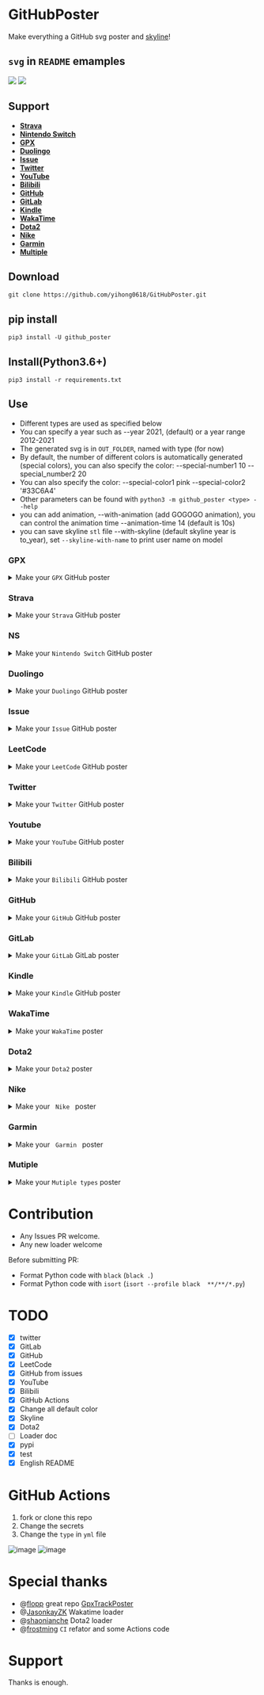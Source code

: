 # GitHubPoster
Make everything a GitHub svg poster and [skyline](https://skyline.github.com/)!

##  `svg` in `README` emamples

![](https://github.com/yihong0618/GitHubPoster/blob/main/examples/twitter.svg)
![](https://github.com/yihong0618/GitHubPoster/blob/main/examples/shanbay.svg)

## Support
- **[Strava](#strava)**
- **[Nintendo Switch](#ns)**
- **[GPX](#GPX)**
- **[Duolingo](#duolingo)**
- **[Issue](#Issue)**
- **[Twitter](#Twitter)**
- **[YouTube](#Youtube)**
- **[Bilibili](#Bilibili)**
- **[GitHub](#GitHub)**
- **[GitLab](#GitLab)**
- **[Kindle](#Kindle)**
- **[WakaTime](#WakaTime)**
- **[Dota2](#Dota2)**
- **[Nike](#Nike)**
- **[Garmin](#Garmin)**
- **[Multiple](#Multiple)**


## Download
```
git clone https://github.com/yihong0618/GitHubPoster.git
```
## pip install

```
pip3 install -U github_poster
```

## Install(Python3.6+)
```
pip3 install -r requirements.txt
```

## Use

- Different types are used as specified below
- You can specify a year such as --year 2021, (default) or a year range 2012-2021
- The generated svg is in `OUT_FOLDER`, named with type (for now)
- By default, the number of different colors is automatically generated (special colors), you can also specify the color: --special-number1 10 -- special_number2 20
- You can also specify the color: --special-color1 pink --special-color2 '#33C6A4'
- Other parameters can be found with `python3 -m github_poster <type> --help`
- you can add animation, --with-animation (add GOGOGO animation), you can control the animation time --animation-time 14 (default is 10s)
- you can save skyline `stl` file --with-skyline (default skyline year is to_year), set `--skyline-with-name` to print user name on model


### GPX

<details>
<summary>Make your <code>GPX</code> GitHub poster</summary>
<br>

mv gpx files to `GPX_FOLDER` then run the code
```
python3 -m github_poster gpx --gpx_dir ~/blog/GPX_OUT/ --year 2013-2021
or pip
github_poster github_poster gpx --gpx_dir ~/blog/GPX_OUT/ --year 2013-2021
```
</details>

### Strava

<details>
<summary>Make your <code>Strava</code> GitHub poster</summary>

1. Sign in/Sign up [Strava](https://www.strava.com/) account
2. Open after successful Signin [Strava Developers](http://developers.strava.com) -> [Create & Manage Your App](https://strava.com/settings/api)

3. Create `My API Application`: Enter the following information

<br>

![My API Application](https://raw.githubusercontent.com/shaonianche/gallery/master/running_page/strava_settings_api.png)
Created successfully：

<br>

![](https://raw.githubusercontent.com/shaonianche/gallery/master/running_page/created_successfully_1.png)

4. Use the link below to request all permissions: Replace `${your_id}` in the link with `My API Application` `Client ID`
```
https://www.strava.com/oauth/authorize?client_id=${your_id}&response_type=code&redirect_uri=http://localhost/exchange_token&approval_prompt=force&scope=read_all,profile:read_all,activity:read_all,profile:write,activity:write
```
![get_all_permissions](https://raw.githubusercontent.com/shaonianche/gallery/master/running_page/get_all_permissions.png)

5. Get the `code` value in the link

<br>

example：
```
http://localhost/exchange_token?state=&code=1dab37edd9970971fb502c9efdd087f4f3471e6e&scope=read,activity:write,activity:read_all,profile:write,profile:read_all,read_all
```
`code` value：
```
1dab37edd9970971fb502c9efdd087f4f3471e6
```
![get_code](https://raw.githubusercontent.com/shaonianche/gallery/master/running_page/get_code.png)

6. Use `Client_id`、`Client_secret`、`Code` get `refresch_token`: Execute in `Terminal/iTerm`
```
curl -X POST https://www.strava.com/oauth/token \
-F client_id=${Your Client ID} \
-F client_secret=${Your Client Secret} \
-F code=${Your Code} \
-F grant_type=authorization_code
```
example：
```
curl -X POST https://www.strava.com/oauth/token \
-F client_id=12345 \
-F client_secret=b21******d0bfb377998ed1ac3b0 \
-F code=d09******b58abface48003 \
-F grant_type=authorization_code
```
![get_refresch_token](https://raw.githubusercontent.com/shaonianche/gallery/master/running_page/get_refresch_token.png)

```
python3 -m github_poster --strava_client_id  ${client_id} --strava_client_secret ${client_secret} --strava_refresh_token ${refresh_token} --year 2012-2021
or pip
github_poster --strava_client_id  ${client_id} --strava_client_secret ${client_secret} --strava_refresh_token ${refresh_token} --year 2012-2021
```
</details>

### NS

<details>
<summary>Make your <code>Nintendo Switch</code> GitHub poster</summary>
<br>

From APP`(Nintendo Switch Parent Controls)` using `mitmproxy` to get the `session_token` and `devide _id`

```
python3 -m github_poster ns --ns_session_token ${session_token} --ns_device_id ${device_id} --year 2020-2021
or pip
github_poster ns --ns_session_token ${session_token} --ns_device_id ${device_id} --year 2020-2021
```
</details>


### Duolingo

<details>
<summary>Make your <code>Duolingo</code> GitHub poster</summary>
<br>

Find your `duolingo id`, F12 from `XHR`
![image](https://user-images.githubusercontent.com/15976103/116336188-baad7000-a80a-11eb-80d7-033d4bf0f260.png)


```
python3 -m github_poster duolingo --duolingo_user_name ${user_id} --year 2015-2021
or
github_poster duolingo --duolingo_user_name ${user_id} --year 2015-2021
```
</details>

### Issue

<details>
<summary>Make your <code>Issue</code> GitHub poster</summary>
<br>

Like my issue [issue](https://github.com/yihong0618/2021/issues/5)

```
	python3 -m github_poster issue --issue_number ${issue_number} --repo_name ${repo_name} --token ${github_token}
or
github_poster issue --issue_number ${issue_number} --repo_name ${repo_name} --token ${github_token}
```
</details>

### LeetCode

<details>
<summary>Make your <code>LeetCode</code> GitHub poster</summary>
<br>

Find your `LeetCode Cookie`

```
python3 -m github_poster leetcode --leetcode_cookie ${leetcode_cookie} --year 2019-2021
or
github_poster leetcode --leetcode_cookie ${leetcode_cookie} --year 2019-2021
```

</details>

### Twitter

<details>
<summary>Make your <code>Twitter</code> GitHub poster</summary>
<br>

Find your `Twitter user_id` (in the url)

```
python3 -m github_poster twitter --twitter_user_name ${user_name} --year 2018-2021 --track-color '#1C9CEA'
or
github_poster twitter --twitter_user_name ${twitter_user_name} --year 2018-2021 --track-color '#1C9CEA'
```
</details>

### Youtube

<details>
<summary>Make your <code>YouTube</code> GitHub poster</summary>
<br>

Use Google [History Takeout](https://takeout.google.com/settings/takeout) to download `YouTube` history data，choose `json` format，mv `watch-history.json` to `IN-FOLDER` then run the code

```
python3 -m github_poster youtube --year 2015-2021
or
github_poster youtube --year 2015-2021
```
</details>

### Bilibili

<details>
<summary>Make your <code>Bilibili</code> GitHub poster</summary>
<br>

Find your `Bilibili (XHR) cookie`

```
python3 -m github_poster bilibili --cookie "${bilibili-cookie}"
or
github_poster bilibili --cookie "${bilibili-cookie}"
```
</details>

### GitHub

<details>
<summary>Make your <code>GitHub</code> GitHub poster</summary>
<br>

Get your `GitHub Name` (in the url)

```
python3 -m github_poster github --github_user_name "${github_user_name}" --with-skyline
or
github_poster github --github_user_name "${github_user_name}" --with-skyline
```
</details>

### GitLab

<details>
<summary>Make your <code>GitLab</code> GitLab poster</summary>
<br>

Get your `GitLab Name` (in the url)

```
python3 -m github_poster gitlab --gitlab_user_name "${gitlab_user_name}"
or
github_poster gitlab --gialab_user_name "${gitlab_user_name}"
```

For self-managed `GitLab`, specify the base url of your instance. You should use `_gitlab_session` from Cookies if sign in required.
s
```
python3 -m github_poster gitlab --gitlab_user_name "${gitlab_user_name}" --base_url "https://your-gitlab.com" --session "${gitlab_session}"
or
github_poster gitlab --gitlab_user_name "${gitlab_user_name}" --base_url "https://your-gitlab.com" --session "${gitlab_session}"
```

</details>

### Kindle

<details>
<summary>Make your <code>Kindle</code> GitHub poster</summary>
<br>

Find your [Amazon](https://www.amazon.com/) Cookie

```
python3 -m github_poster kindle --kindle_cookie ${kindle_cookie} --cn --year 2018-2021
or
github_poster kindle --kindle_cookie ${kindle_cookie} --cn --year 2018-2021
```

</details>

### WakaTime

<details>
<summary>Make your <code>WakaTime</code> poster</summary>
<br>

Find your own `WakaTime API Key` at: [WakaTime API Key](https://wakatime.com/settings/api-key)

```
python -m github_poster wakatime --wakatime_key="your_wakatime_api_key" --year 2019-2021
or
github_poster wakatime --wakatime_key="your_wakatime_api_key" --year 2019-2021
```

</details>

### Dota2

<details>
<summary>Make your <code>Dota2</code> poster</summary>
<br>

Find your `dota2_id`, eg：Dendi's ID `70388657`
Check your dota2_id(steamid32): https://steamid.xyz/.
Check your game data: https://api.opendota.com/api/players/{dota2_id}/matches.
more info: https://docs.opendota.com/#section/Introduction"


```
python -m github_poster dota2 --dota2_id="your dota2 id" --year 2017-2018
or
github_poster dota2 --dota2_id="your dota2 id" --year 2017-2018
```

</details>

### Nike

<details>
<summary>Make your <code> Nike </code> poster</summary>>

获取 Nike 的 refresh_token

1. 登录 [Nike](https://www.nike.com) 官网
2. In Developer -> Application-> Storage -> https:unite.nike.com 中找到 refresh_token


```
python3 -m github_poster nike --nike_refresh_token="your nike_refresh_token" --year 2012-2021
or
github_poster nike --nike_refresh_token="your nike_refresh_token" --year 2012-2021
```

</details>

### Garmin
<details>

<summary>Make your <code> Garmin </code> poster</summary>

需要填写 Garmin 的账号和密码

```
python3 -m github_poster garmin --garmin_user_name ${user_name} --garmin_password ${pass_word} --year 2016-2021 --special-color1 blue --special-color2 pink --me yihong0618 --cn
or
github_poster garmin --garmin_user_name ${user_name} --garmin_password ${pass_word} --year 2016-2021 --special-color1 blue --special-color2 pink --me yihong0618 --cn
```
</details>

### Mutiple

<details>
<summary>Make your <code>Mutiple types</code> poster</summary>
<br>

support mutiple types

```
python3 -m github_poster multiple  --types "github, twitter, strava" --twitter_user_name "twitter user name" --github_user_name "github user name" --strava_client_id  "your strava client id"  --strava_client_secret "your strava client secret"  --strava_refresh_token "your strava refresh token"  --year 2020-2021
```

</details>

# Contribution

- Any Issues PR welcome.
- Any new loader welcome

Before submitting PR:
- Format Python code with `black` (`black .`)
- Format Python code with `isort` (`isort --profile black  **/**/*.py`)

# TODO

- [x] twitter
- [x] GitLab
- [x] GitHub
- [x] LeetCode
- [x] GitHub from issues
- [x] YouTube
- [x] Bilibili
- [x] GitHub Actions
- [x] Change all default color
- [x] Skyline
- [x] Dota2
- [ ] Loader doc
- [x] pypi
- [x] test
- [x] English README

# GitHub Actions

1. fork or clone this repo
2. Change the secrets
3. Change the `type` in `yml` file

![image](https://user-images.githubusercontent.com/15976103/116517569-be6fee00-a901-11eb-9178-55df0c3301e3.png)
![image](https://user-images.githubusercontent.com/15976103/116517636-d21b5480-a901-11eb-90e7-8314404f5f59.png)

# Special thanks
- @[flopp](https://github.com/flopp) great repo [GpxTrackPoster](https://github.com/flopp/GpxTrackPoster)
- @[JasonkayZK](https://github.com/JasonkayZK) Wakatime loader
- @[shaonianche](https://github.com/shaonianche) Dota2 loader
- @[frostming](https://github.com/frostming) `CI` refator and some Actions code

# Support
Thanks is enough.
